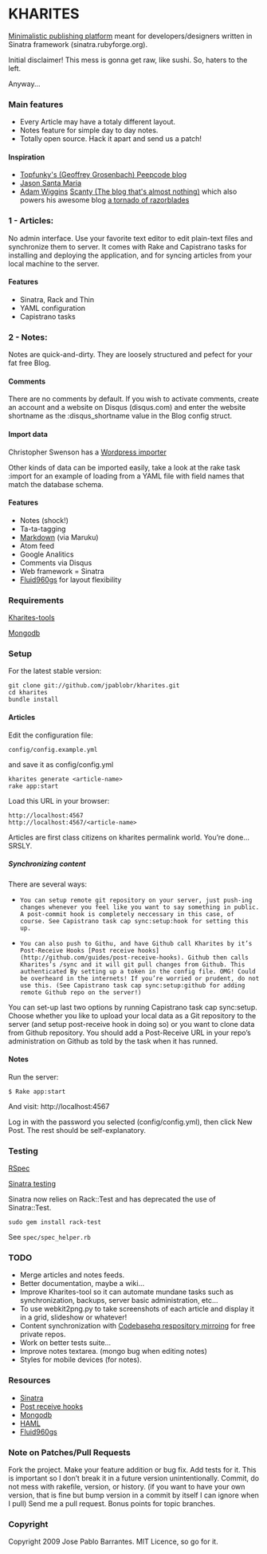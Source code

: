 KHARITES
========

[Minimalistic publishing platform](http://kharites.heroku.com/) meant for developers/designers written in Sinatra framework (sinatra.rubyforge.org).

Initial disclaimer! This mess is gonna get raw, like sushi. So, haters to the left.

Anyway...

### Main features

*   Every Article may have a totaly different layout.
*   Notes feature for simple day to day notes.
*   Totally open source. Hack it apart and send us a patch!

#### Inspiration

*    [Topfunky's (Geoffrey Grosenbach) Peepcode blog](http://blog.peepcode.com/tutorials/2010/about-this-blog)
*    [Jason Santa Maria](http://jasonsantamaria.com/)
*    [Adam Wiggins](http://about.heroku.com/) [Scanty (The blog that's almost nothing)](http://github.com/adamwiggins/scanty) which also powers his awesome blog [a tornado of razorblades](http://adam.blog.heroku.com/)

### 1 - Articles:

No admin interface. Use your favorite text editor to edit plain-text files and synchronize them to server. It comes with Rake and Capistrano tasks for installing and deploying the application, and for syncing articles from your local machine to the server.

#### Features

*    Sinatra, Rack and Thin
*    YAML configuration
*    Capistrano tasks

### 2 - Notes:

Notes are quick-and-dirty. They are loosely structured and pefect for your fat free Blog.

#### Comments

There are no comments by default. If you wish to activate comments, create an account and a website on Disqus (disqus.com) and enter the website shortname as the :disqus_shortname value in the Blog config struct.

#### Import data

Christopher Swenson has a [Wordpress importer](github.com/swenson/scanty_wordpress_import)

Other kinds of data can be imported easily, take a look at the rake task :import for an example of loading from a YAML file with field names that match the database schema.

#### Features

*    Notes (shock!)
*    Ta-ta-tagging
*    [Markdown](http://daringfireball.net/projects/markdown/syntax) (via Maruku)
*    Atom feed
*    Google Analitics
*    Comments via Disqus
*    Web framework = Sinatra
*    [Fluid960gs](http://www.designinfluences.com/fluid960gs/) for layout flexibility

### Requirements

[Kharites-tools](http://github.com/jpablobr/kharites-tools)

[Mongodb](http://www.mongodb.org/display/DOCS/Getting+Started#GettingStarted-InstalltheSoftware)

### Setup

For the latest stable version:

    git clone git://github.com/jpablobr/kharites.git
    cd kharites
    bundle install

#### Articles

Edit the configuration file:

    config/config.example.yml

and save it as config/config.yml

    kharites generate <article-name>
    rake app:start

Load this URL in your browser:

    http://localhost:4567
    http://localhost:4567/<article-name>

Articles are first class citizens on kharites permalink world.
You’re done... SRSLY.


##### Synchronizing content

There are several ways:

*     You can setup remote git repository on your server, just push-ing changes whenever you feel like you want to say something in public. A post-commit hook is completely neccessary in this case, of course. See Capistrano task cap sync:setup:hook for setting this up.
*     You can also push to Githu, and have Github call Kharites by it’s Post-Receive Hooks [Post receive hooks](http://github.com/guides/post-receive-hooks). Github then calls Kharites’s /sync and it will git pull changes from Github. This authenticated By setting up a token in the config file. OMG! Could be overheard in the internets! If you’re worried or prudent, do not use this. (See Capistrano task cap sync:setup:github for adding remote Github repo on the server!)

You can set-up last two options by running Capistrano task cap sync:setup. Choose whether you like to upload your local data as a Git repository to the server (and setup post-receive hook in doing so) or you want to clone data from Github repository. You should add a Post-Receive URL in your repo’s administration on Github as told by the task when it has runned.

#### Notes

Run the server:

    $ Rake app:start

And visit: http://localhost:4567

Log in with the password you selected (config/config.yml), then click New Post. The rest should be self-explanatory.

### Testing

[RSpec](http://wiki.github.com/dchelimsky/rspec)

[Sinatra testing](http://www.sinatrarb.com/testing.html)

Sinatra now relies on Rack::Test and has deprecated the use of Sinatra::Test.

`sudo gem install rack-test`

See `spec/spec_helper.rb`

### TODO

*    Merge articles and notes feeds.
*    Better documentation, maybe a wiki...
*    Improve Kharites-tool so it can automate mundane tasks such as synchronization, backups, server basic administration, etc...
*    To use webkit2png.py to take screenshots of each article and display it in a grid, slideshow or whatever!
*    Content synchronization with [Codebasehq respository mirroing](http://www.codebasehq.com/help/other-features/repository-mirroring) for free private repos.
*    Work on better tests suite...
*    Improve notes textarea. (mongo bug when editing notes)
*    Styles for mobile devices (for notes).

### Resources

*    [Sinatra](http://www.sinatrarb.com)
*    [Post receive hooks](http://github.com/guides/post-receive-hooks)
*    [Mongodb](http://www.mongodb.org)
*    [HAML](http://haml-lang.com/)
*    [Fluid960gs](http://www.designinfluences.com/fluid960gs/)

### Note on Patches/Pull Requests

Fork the project.
Make your feature addition or bug fix.
Add tests for it. This is important so I don’t break it in a future version unintentionally.
Commit, do not mess with rakefile, version, or history. (if you want to have your own version, that is fine but bump version in a commit by itself I can ignore when I pull)
Send me a pull request. Bonus points for topic branches.

### Copyright

Copyright 2009 Jose Pablo Barrantes. MIT Licence, so go for it.
